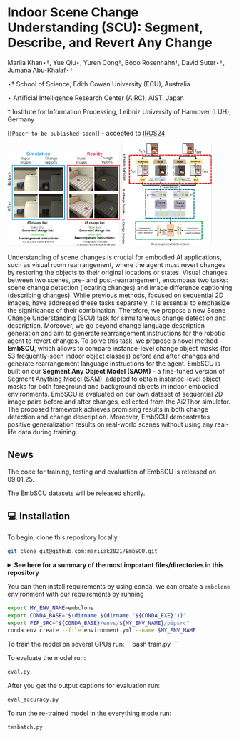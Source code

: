 # Indoor Scene Change Understanding (SCU): Segment, Describe, and Revert Any Change 
<p>Mariia Khan⋆†, Yue Qiu⋆, Yuren Cong†, Bodo Rosenhahn†, David Suter⋆†, Jumana Abu-Khalaf⋆†</p>


<p>⋆† School of Science, Edith Cowan University (ECU), Australia</p>

<p>⋆ Artificial Intelligence Research Center (AIRC), AIST, Japan</p>

<p>† Institute for Information Processing, Leibniz University of Hannover (LUH), Germany</p>

[[`Paper to be published soon`]] - accepted to [IROS24](https://www.iros2024-abudhabi.org/)

<p float="left">
  <img src="main2.JPG?raw=true" width="50%" />
  <img src="pipeline2.JPG?raw=true" width="40%" /> 
</p>

Understanding of scene changes is crucial for embodied AI applications, such as visual room rearrangement, where the agent must revert changes by restoring the objects to their original locations or states. Visual changes between two scenes, pre- and post-rearrangement, encompass two tasks: scene change detection (locating changes) and image difference captioning (describing changes). While previous methods, focused on sequential 2D images, have addressed these tasks separately, it is essential to emphasize the significance of their combination. Therefore, we propose a new Scene Change Understanding (SCU) task for simultaneous change detection and description. Moreover, we go beyond change language description generation and aim to generate rearrangement instructions for the robotic agent to revert changes. To solve this task, we propose a novel method - **EmbSCU**, which allows to compare instance-level change object masks (for 53 frequently-seen indoor object classes) before and after changes and generate rearrangement language instructions for the agent. EmbSCU is built on our **Segment Any Object Model (SAOM)** - a fine-tuned version of Segment Anything Model (SAM), adapted to obtain instance-level object masks for both foreground and background objects in indoor embodied environments. EmbSCU is evaluated on our own dataset of sequential 2D image pairs before and after changes, collected from the Ai2Thor simulator. The proposed framework achieves promising results in both change detection and change description. Moreover, EmbSCU demonstrates positive generalization results on real-world scenes without using any real-life data during training.

## News
The code for training, testing and evaluation of EmbSCU is released on 09.01.25. 

The EmbSCU datasets will be released shortly.

## 💻 Installation

To begin, clone this repository locally
```bash
git clone git@github.com:mariiak2021/EmbSCU.git 
```
<details>
<summary><b>See here for a summary of the most important files/directories in this repository</b> </summary> 
<p>

Here's a quick summary of the most important files/directories in this repository:
* `environment.yml` the file with all requirements to set up conda environment
* `pano_code`
    - `eval_results` - The folder to keep evaluation results of any model variation
    - `results` - The folder to keep checkpoints from model training
    - `MCC` - the foder with MCC-Formers training/evaluation implementation
    - `EmbSCU2` and `EmbSCU` - the foders with EmbSCU training/evaluation different implementations
    - `train.py` -  the file to train the model
    - `eval.py` - the file to evaluate the model performance
    - all other files are necessary to process EmbSCU dataset


</p>
</details>

You can then install requirements by using conda, we can create a `embclone` environment with our requirements by running
```bash
export MY_ENV_NAME=embclone
export CONDA_BASE="$(dirname $(dirname "${CONDA_EXE}"))"
export PIP_SRC="${CONDA_BASE}/envs/${MY_ENV_NAME}/pipsrc"
conda env create --file environment.yml --name $MY_ENV_NAME
```


<p>
To train the model on several GPUs run:
```bash
train.py
```

To evaluate the model run:
```bash
eval.py
```

After you get the output captions for evaluation run:
```bash
eval_accuracy.py
```

To run the re-trained model in the everything mode run:
```bash
tesbatch.py
```
</p>

